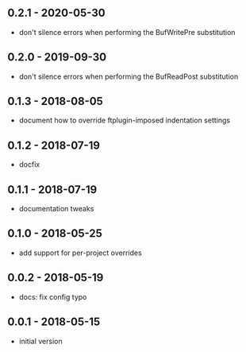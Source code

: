 ## 0.2.1 - 2020-05-30

- don't silence errors when performing the BufWritePre substitution

## 0.2.0 - 2019-09-30

- don't silence errors when performing the BufReadPost substitution

## 0.1.3 - 2018-08-05

- document how to override ftplugin-imposed indentation settings

## 0.1.2 - 2018-07-19

- docfix

## 0.1.1 - 2018-07-19

- documentation tweaks

## 0.1.0 - 2018-05-25

- add support for per-project overrides

## 0.0.2 - 2018-05-19

- docs: fix config typo

## 0.0.1 - 2018-05-15

- initial version

